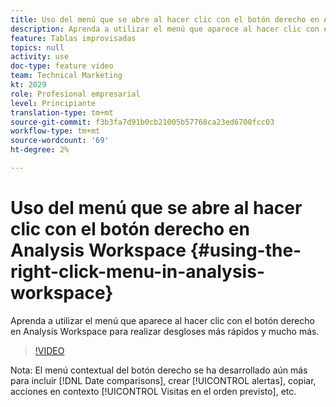 ```yaml
---
title: Uso del menú que se abre al hacer clic con el botón derecho en Analysis Workspace
description: Aprenda a utilizar el menú que aparece al hacer clic con el botón derecho en Analysis Workspace para realizar desgloses más rápidos y mucho más.
feature: Tablas improvisadas
topics: null
activity: use
doc-type: feature video
team: Technical Marketing
kt: 2029
role: Profesional empresarial
level: Principiante
translation-type: tm+mt
source-git-commit: f3b3fa7d91b0cb21005b57768ca23ed6700fcc03
workflow-type: tm+mt
source-wordcount: '69'
ht-degree: 2%

---
```



# Uso del menú que se abre al hacer clic con el botón derecho en Analysis Workspace {#using-the-right-click-menu-in-analysis-workspace}

Aprenda a utilizar el menú que aparece al hacer clic con el botón derecho en Analysis Workspace para realizar desgloses más rápidos y mucho más.

>[!VIDEO](https://video.tv.adobe.com/v/23981/?quality=12)

Nota: El menú contextual del botón derecho se ha desarrollado aún más para incluir [!DNL Date comparisons], crear [!UICONTROL alertas], copiar, acciones en contexto [!UICONTROL Visitas en el orden previsto], etc.

